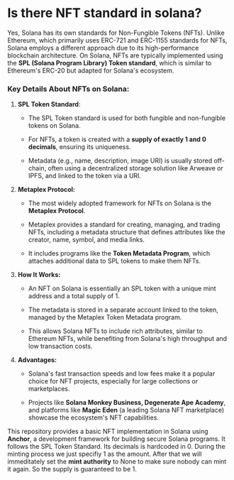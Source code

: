 # Is there NFT standard in solana?



Yes, Solana has its own standards for Non-Fungible Tokens (NFTs). Unlike Ethereum, which primarily uses ERC-721 and ERC-1155 standards for NFTs, Solana employs a different approach due to its high-performance blockchain architecture. On Solana, NFTs are typically implemented using the **SPL (Solana Program Library) Token standard**, which is similar to Ethereum's ERC-20 but adapted for Solana's ecosystem.

### Key Details About NFTs on Solana:

1. **SPL Token Standard**:

    * The SPL Token standard is used for both fungible and non-fungible tokens on Solana.

    * For NFTs, a token is created with a **supply of exactly 1  and 0 decimals**, ensuring its uniqueness.

    * Metadata (e.g., name, description, image URI) is usually stored off-chain, often using a decentralized storage solution like Arweave or IPFS, and linked to the token via a URI.

2. **Metaplex Protocol:**

    * The most widely adopted framework for NFTs on Solana is the **Metaplex Protocol**.

    * Metaplex provides a standard for creating, managing, and trading NFTs, including a metadata structure that defines attributes like the creator, name, symbol, and media links.

    * It includes programs like the **Token Metadata Program**, which attaches additional data to SPL tokens to make them NFTs.

3. **How It Works:**

    * An NFT on Solana is essentially an SPL token with a unique mint address and a total supply of 1.

    * The metadata is stored in a separate account linked to the token, managed by the Metaplex Token Metadata program.

    * This allows Solana NFTs to include rich attributes, similar to Ethereum NFTs, while benefiting from Solana's high throughput and low transaction costs.

4. **Advantages:**

    * Solana's fast transaction speeds and low fees make it a popular choice for NFT projects, especially for large collections or marketplaces.

    * Projects like **Solana Monkey Business, Degenerate Ape Academy**, and platforms like **Magic Eden** (a leading Solana NFT marketplace) showcase the ecosystem's NFT capabilities.


This repository provides a basic NFT implementation in Solana using **Anchor**, a development framework for building secure Solana programs. It follows the SPL Token Standard. Its decimals is hardcoded in 0. During the minting process we just specifiy 1 as the amount. After that we will immeditately set the **mint authority** to None to make sure nobody can mint it again. So the supply is guaranteed to be 1.
